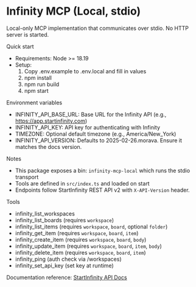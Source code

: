 # Infinity MCP (Local, stdio)

Local-only MCP implementation that communicates over stdio. No HTTP server is started.

Quick start

- Requirements: Node >= 18.19
- Setup:
  1) Copy .env.example to .env.local and fill in values
  2) npm install
  3) npm run build
  4) npm start

Environment variables

- INFINITY_API_BASE_URL: Base URL for the Infinity API (e.g., https://app.startinfinity.com)
- INFINITY_API_KEY: API key for authenticating with Infinity
- TIMEZONE: Optional default timezone (e.g., America/New_York)
- INFINITY_API_VERSION: Defaults to 2025-02-26.morava. Ensure it matches the docs version.

Notes

- This package exposes a bin: `infinity-mcp-local` which runs the stdio transport
- Tools are defined in `src/index.ts` and loaded on start
- Endpoints follow StartInfinity REST API v2 with `X-API-Version` header.

Tools

- infinity_list_workspaces
- infinity_list_boards (requires `workspace`)
- infinity_list_items (requires `workspace`, `board`, optional `folder`)
- infinity_get_item (requires `workspace`, `board`, `item`)
- infinity_create_item (requires `workspace`, `board`, `body`)
- infinity_update_item (requires `workspace`, `board`, `item`, `body`)
- infinity_delete_item (requires `workspace`, `board`, `item`)
- infinity_ping (auth check via /workspaces)
- infinity_set_api_key (set key at runtime)

Documentation reference: [StartInfinity API Docs](https://devdocs.startinfinity.com/2025-02-26.morava)

